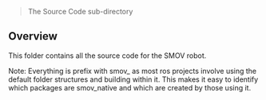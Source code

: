 > The Source Code sub-directory

## Overview

This folder contains all the source code for the SMOV robot.

Note: Everything is prefix with smov_ as most ros projects involve using the default folder structures and building 
within it. This makes it easy to identify which packages are smov_native and which are created by those using it.
